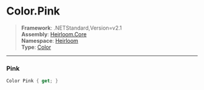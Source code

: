 # Color.Pink

> **Framework**: .NETStandard,Version=v2.1  
> **Assembly**: [Heirloom.Core][0]  
> **Namespace**: [Heirloom][0]  
> **Type**: [Color][1]  

--------------------------------------------------------------------------------

### Pink

```cs
Color Pink { get; }
```

[0]: ..\Heirloom.Core.md
[1]: Heirloom.Color.md
